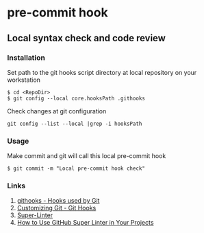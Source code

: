 # pre-commit hook

## Local syntax check and code review

### Installation

Set path to the git hooks script directory at local repository on your workstation

```
$ cd <RepoDir>
$ git config --local core.hooksPath .githooks
```

Check changes at git configuration

```
git config --list --local |grep -i hooksPath
```

### Usage

Make commit and git will call this local pre-commit hook

```
$ git commit -m "Local pre-commit hook check"
```

### Links

1. [githooks - Hooks used by Git](https://git-scm.com/docs/githooks "githooks - Hooks used by Git")
2. [Customizing Git - Git Hooks](https://git-scm.com/book/en/v2/Customizing-Git-Git-Hooks "Customizing Git - Git Hooks")
3. [Super-Linter](https://github.com/marketplace/actions/super-linter "Super-Linter")
4. [How to Use GitHub Super Linter in Your Projects](https://www.freecodecamp.org/news/github-super-linter/ "How to Use GitHub Super Linter in Your Projects")

